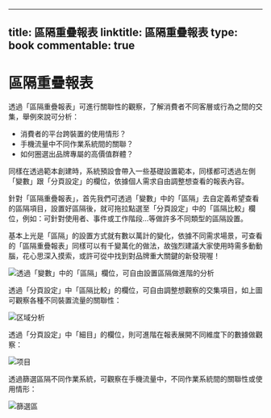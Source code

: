 
---
title: 區隔重疊報表
linktitle: 區隔重疊報表
type: book
commentable: true
---

# 區隔重疊報表

透過「區隔重疊報表」可進行關聯性的觀察，了解消費者不同客層或行為之間的交集，舉例來說可分析：

- 消費者的平台跨裝置的使用情形？
- 手機流量中不同作業系統間的關聯？
- 如何圈選出品牌專屬的高價值群體？

同樣在透過範本創建時，系統預設會帶入一些基礎設置範本，同樣都可透過左側「變數」跟「分頁設定」的欄位，依據個人需求自由調整想查看的報表內容。

針對「區隔重疊報表」，首先我們可透過「變數」中的「區隔」去自定義希望查看的區隔項目，設置好區隔後，就可拖拉點選至「分頁設定」中的「區隔比較」欄位，例如：可針對使用者、事件或工作階段…等做許多不同類型的區隔設置。

基本上光是「區隔」的設置方式就有數以萬計的變化，依據不同需求場景，可查看的「區隔重疊報表」同樣可以有千變萬化的做法，故強烈建議大家使用時需多動動腦，花心思深入摸索，或許可從中找到對品牌重大關鍵的新發現喔！

![透過「變數」中的「區隔」欄位，可自由設置區隔做進階的分析](https://assets.ng-tech.icu/item/20230302192736.png)

透過「分頁設定」中「區隔比較」的欄位，可自由調整想觀察的交集項目，如上圖可觀察各種不同裝置流量的關聯性：

![区域分析](https://assets.ng-tech.icu/item/20230302192859.png)

透過「分頁設定」中「細目」的欄位，則可進階在報表展開不同維度下的數據做觀察：

![项目](https://assets.ng-tech.icu/item/20230302193234.png)

透過篩選區隔不同作業系統，可觀察在手機流量中，不同作業系統間的關聯性或使用情形：

![篩選區](https://assets.ng-tech.icu/item/20230302193356.png)

    